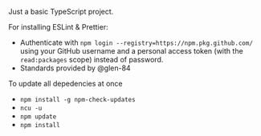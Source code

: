 Just a basic TypeScript project.

For installing ESLint & Prettier:
- Authenticate with `npm login --registry=https://npm.pkg.github.com/` using your GitHub username and a personal access token (with the `read:packages` scope) instead of password.
- Standards provided by @glen-84

To update all depedencies at once
  - `npm install -g npm-check-updates`
  - `ncu -u`
  - `npm update`
  - `npm install`